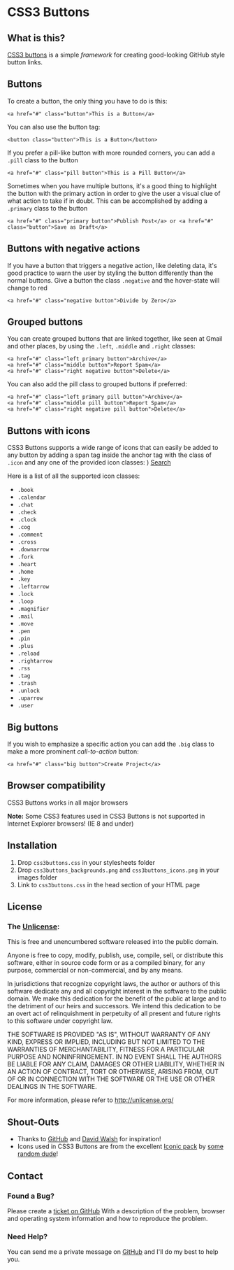 # CSS3 Buttons #

## What is this? ##

[CSS3 buttons](http://css3buttons.michaelhenriksen.dk) is a simple *framework* for creating good-looking GitHub style button links.

## Buttons ##

To create a button, the only thing you have to do is this:

    <a href="#" class="button">This is a Button</a>

You can also use the button tag:

    <button class="button">This is a Button</button>

If you prefer a pill-like button with more rounded corners, you can add a `.pill` class to the button

    <a href="#" class="pill button">This is a Pill Button</a>

Sometimes when you have multiple buttons, it's a good thing to highlight the button with the primary action 
in order to give the user a visual clue of what action to take if in doubt. This can be accomplished by adding 
a `.primary` class to the button

    <a href="#" class="primary button">Publish Post</a> or <a href="#" class="button">Save as Draft</a>

## Buttons with negative actions ##

If you have a button that triggers a negative action, like deleting data, it's good practice to warn the user 
by styling the button differently than the normal buttons. Give a button the class `.negative` and the 
hover-state will change to red

    <a href="#" class="negative button">Divide by Zero</a>

## Grouped buttons ##

You can create grouped buttons that are linked together, like seen at Gmail and other places, 
by using the `.left`, `.middle` and `.right` classes:

    <a href="#" class="left primary button">Archive</a>
    <a href="#" class="middle button">Report Spam</a>
    <a href="#" class="right negative button">Delete</a>

You can also add the pill class to grouped buttons if preferred:

    <a href="#" class="left primary pill button">Archive</a>
    <a href="#" class="middle pill button">Report Spam</a>
    <a href="#" class="right negative pill button">Delete</a>

## Buttons with icons ##

CSS3 Buttons supports a wide range of icons that can easily be added to any button by adding a span tag inside the anchor 
tag with the class of `.icon` and any one of the provided icon classes:
)
    <a href="#" class="button"><span class="magnifier icon"></span>Search</a>

Here is a list of all the supported icon classes:

 * `.book`
 * `.calendar`
 * `.chat`
 * `.check`
 * `.clock`
 * `.cog`
 * `.comment`
 * `.cross`
 * `.downarrow`
 * `.fork`
 * `.heart`
 * `.home`
 * `.key`
 * `.leftarrow`
 * `.lock`
 * `.loop`
 * `.magnifier`
 * `.mail`
 * `.move`
 * `.pen`
 * `.pin`
 * `.plus`
 * `.reload`
 * `.rightarrow`
 * `.rss`
 * `.tag`
 * `.trash`
 * `.unlock`
 * `.uparrow`
 * `.user`

## Big buttons ##

If you wish to emphasize a specific action you can add the `.big` class to make a more prominent *call-to-action* button:

    <a href="#" class="big button">Create Project</a>

## Browser compatibility ##

CSS3 Buttons works in all major browsers

**Note:** Some CSS3 features used in CSS3 Buttons is not supported in Internet Explorer browsers! (IE 8 and under)

## Installation ##

 1. Drop `css3buttons.css` in your stylesheets folder
 2. Drop `css3buttons_backgrounds.png` and `css3buttons_icons.png` in your images folder
 3. Link to `css3buttons.css` in the head section of your HTML page

## License ##

### The [Unlicense](http://unlicense.org): ###

This is free and unencumbered software released into the public domain.

Anyone is free to copy, modify, publish, use, compile, sell, or distribute this software, either in source code form or as a compiled binary, for any purpose, commercial or non-commercial, and by any means.

In jurisdictions that recognize copyright laws, the author or authors of this software dedicate any and all copyright interest in the software to the public domain. We make this dedication for the benefit of the public at large and to the detriment of our heirs and successors. We intend this dedication to be an overt act of relinquishment in perpetuity of all present and future rights to this software under copyright law.

THE SOFTWARE IS PROVIDED "AS IS", WITHOUT WARRANTY OF ANY KIND, EXPRESS OR IMPLIED, INCLUDING BUT NOT LIMITED TO THE WARRANTIES OF MERCHANTABILITY, FITNESS FOR A PARTICULAR PURPOSE AND NONINFRINGEMENT. IN NO EVENT SHALL THE AUTHORS BE LIABLE FOR ANY CLAIM, DAMAGES OR OTHER LIABILITY, WHETHER IN AN ACTION OF CONTRACT, TORT OR OTHERWISE, ARISING FROM, OUT OF OR IN CONNECTION WITH THE SOFTWARE OR THE USE OR OTHER DEALINGS IN THE SOFTWARE.

For more information, please refer to <http://unlicense.org/>

## Shout-Outs ##

 * Thanks to [GitHub](http://github.com) and [David Walsh](http://davidwalsh.name/github-css) for inspiration!
 * Icons used in CSS3 Buttons are from the excellent [Iconic pack](http://somerandomdude.com/projects/iconic/) by [some random dude](http://somerandomdude.com/)!

## Contact ##

### Found a Bug? ###
Please create a [ticket on GitHub](https://github.com/michenriksen/css3buttons/issues) With a description of the problem, browser and operating system information and how to reproduce the problem.

### Need Help? ###
You can send me a private message on [GitHub](http://github.com/michenriksen/) and I'll do my best to help you.
